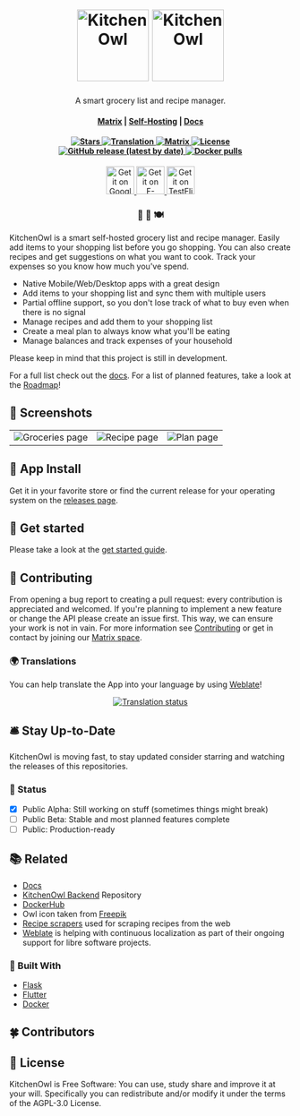 <h1 align="center">
  <img width="128" src="docs/img/icon.png#gh-light-mode-only" alt="KitchenOwl">
  <img width="128" src="docs/img/icon.png#gh-dark-mode-only" alt="KitchenOwl">
</h1>
<p align="center">
  <p align="center">A smart grocery list and recipe manager.</p>
</p>

<h4 align="center">
  <a href="https://matrix.to/#/#kitchenowl:matrix.org">Matrix</a> |
  <a href="https://tombursch.github.io/kitchenowl/get-started/">Self-Hosting</a> |
  <a href="https://tombursch.github.io/kitchenowl/">Docs</a>
</h4>

<h4 align="center">
  <a href="https://github.com/TomBursch/kitchenowl">
    <img alt="Stars" src="https://img.shields.io/github/stars/tombursch/kitchenowl" />
  </a>
  <a href="https://hosted.weblate.org/engage/kitchenowl/">
    <img alt="Translation" src="https://hosted.weblate.org/widgets/kitchenowl/-/kitchenowl/svg-badge.svg" />
  </a>
  <a href="https://matrix.to/#/#kitchenowl:matrix.org">
    <img alt="Matrix" src="https://img.shields.io/matrix/kitchenowl:matrix.org">
  </a>
  <a href="LICENSE">
    <img alt="License" src="https://img.shields.io/github/license/TomBursch/kitchenowl" />
  </a>
  <a href="https://github.com/TomBursch/kitchenowl/releases">
    <img alt="GitHub release (latest by date)" src="https://img.shields.io/github/v/release/tombursch/kitchenowl">
  </a>
  <a href="https://hub.docker.com/repository/docker/tombursch/kitchenowl">
    <img alt="Docker pulls" src="https://img.shields.io/docker/pulls/tombursch/kitchenowl" />
  </a>
</h4>

<div align="center">
  <a href='https://play.google.com/store/apps/details?id=com.tombursch.kitchenowl'>
    <img alt='Get it on Google Play' src='docs/img/badges/playstore.png' height="50" />
  </a>
  <a href='https://f-droid.org/packages/com.tombursch.kitchenowl/'>
    <img alt='Get it on F-Droid' src='docs/img/badges/f-droid.png' height="50"/>
  </a>
  <a href='https://testflight.apple.com/join/x7LhltFw'>
    <img alt='Get it on TestFlight' src='docs/img/badges/testflight.png' height="50" />
  </a>
</div>

<h3 align="center">
 🍫 🥘 🍽
</h3>

KitchenOwl is a smart self-hosted grocery list and recipe manager. Easily add items to your shopping list before you go shopping. You can also create recipes and get suggestions on what you want to cook. Track your expenses so you know how much you've spend.

- Native Mobile/Web/Desktop apps with a great design
- Add items to your shopping list and sync them with multiple users
- Partial offline support, so you don't lose track of what to buy even when there is no signal
- Manage recipes and add them to your shopping list
- Create a meal plan to always know what you'll be eating
- Manage balances and track expenses of your household

Please keep in mind that this project is still in development.

For a full list check out the [docs](https://tombursch.github.io/kitchenowl). For a list of planned features, take a look at the [Roadmap](https://github.com/users/TomBursch/projects/1)!

## 📱 Screenshots

<table>
  <tr>
    <td><img alt="Groceries page" src="docs/img/screenshots/groceries.png"/></td>
    <td><img alt="Recipe page" src="docs/img/screenshots/recipe.png"/></td>
    <td><img alt="Plan page" src="docs/img/screenshots/plan.png"/></td>
   </tr> 
   <!-- <tr>
      <td><img alt="Balance page" src="docs/img/screenshots/balance.png"/></td>
      <td><img alt="Theme" src="docs/img/screenshots/theme.png"/></td>
      <td><img alt="Suggestions page" src="docs/img/screenshots/suggestions.png"/></td>
  </tr> -->
</table>

## 🤖 App Install

Get it in your favorite store or find the current release for your operating system on the [releases page](https://github.com/TomBursch/kitchenowl/releases).

## 🚀 Get started

Please take a look at the [get started guide](https://tombursch.github.io/kitchenowl/get-started/).

## 🙌 Contributing

From opening a bug report to creating a pull request: every contribution is appreciated and welcomed. If you're planning to implement a new feature or change the API please create an issue first. This way, we can ensure your work is not in vain.
For more information see [Contributing](CONTRIBUTING.md) or get in contact by joining our [Matrix space](https://matrix.to/#/#kitchenowl:matrix.org).

### 🌍 Translations

You can help translate the App into your language by using [Weblate](https://hosted.weblate.org/engage/kitchenowl/)!

<p align="center">
  <a href="https://hosted.weblate.org/engage/kitchenowl/">
    <img src="https://hosted.weblate.org/widgets/kitchenowl/-/kitchenowl/multi-auto.svg" alt="Translation status" />
  </a>
</p>

## 🛎️ Stay Up-to-Date

KitchenOwl is moving fast, to stay updated consider starring and watching the releases of this repositories.

### 💬 Status
- [x] Public Alpha: Still working on stuff (sometimes things might break)
- [ ] Public Beta: Stable and most planned features complete
- [ ] Public: Production-ready

## 📚 Related

- [Docs](https://tombursch.github.io/kitchenowl/)
- [KitchenOwl Backend](https://github.com/TomBursch/kitchenowl-backend) Repository
- [DockerHub](https://hub.docker.com/repository/docker/tombursch/kitchenowl)
- Owl icon taken from [Freepik](https://www.flaticon.com/authors/freepik)
- [Recipe scrapers](https://github.com/hhursev/recipe-scrapers) used for scraping recipes from the web
- [Weblate](https://weblate.org/) is helping with continuous localization as part of their ongoing support for libre software projects.

### 🔨 Built With

- [Flask](https://flask.palletsprojects.com/)
- [Flutter](https://flutter.dev/)
- [Docker](https://docs.docker.com/)

## 🍀 Contributors

[//]: contributor-faces

## 📜 License

KitchenOwl is Free Software: You can use, study share and improve it at your will. Specifically you can redistribute and/or modify it under the terms of the AGPL-3.0 License.
